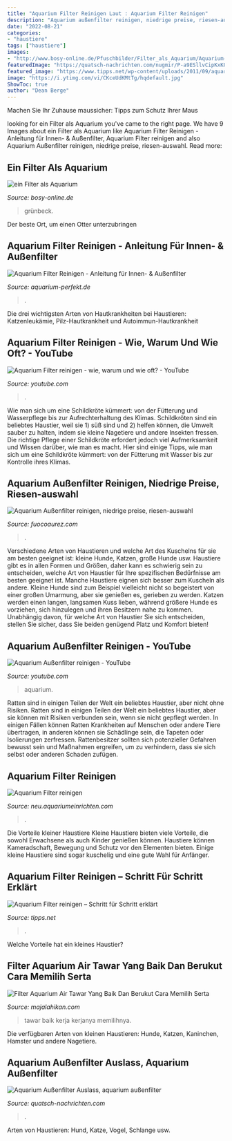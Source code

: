 ```yaml
---
title: "Aquarium Filter Reinigen Laut : Aquarium Filter Reinigen"
description: "Aquarium außenfilter reinigen, niedrige preise, riesen-auswahl"
date: "2022-08-21"
categories:
- "haustiere"
tags: ["haustiere"]
images:
- "http://www.bosy-online.de/Pfuschbilder/Filter_als_Aquarium/Aquarium-1.jpg"
featuredImage: "https://quatsch-nachrichten.com/nugmir/P-a9ESllvCipKxK0QgOmcgAAAA.jpg"
featured_image: "https://www.tipps.net/wp-content/uploads/2011/09/aquarium-filter-reinigen.jpg"
image: "https://i.ytimg.com/vi/CKceUdKMtTg/hqdefault.jpg"
ShowToc: true
author: "Dean Berge"
---
```



Machen Sie Ihr Zuhause maussicher: Tipps zum Schutz Ihrer Maus

	

		
looking for ein Filter als Aquarium you've came to the right page. We have 9 Images about ein Filter als Aquarium like Aquarium Filter Reinigen - Anleitung für Innen- &amp; Außenfilter, Aquarium Filter reinigen and also Aquarium Außenfilter reinigen, niedrige preise, riesen-auswahl. Read more:
		
    
## Ein Filter Als Aquarium

<img loading=lazy src="http://www.bosy-online.de/Pfuschbilder/Filter_als_Aquarium/Aquarium-1.jpg" onerror="this.onerror=null;this.src='https://tse4.mm.bing.net/th?id=OIP._YcfUCR_sd6RkusAKD8qdwHaJQ&amp;pid=15.1';" alt="ein Filter als Aquarium">

_Source: bosy-online.de_

>grünbeck. 

	

Der beste Ort, um einen Otter unterzubringen

    
## Aquarium Filter Reinigen - Anleitung Für Innen- &amp; Außenfilter

<img loading=lazy src="https://aquarium-perfekt.de/wp-content/uploads/2016/03/aquarium_außenfilter_reinigen.jpg" onerror="this.onerror=null;this.src='https://tse2.mm.bing.net/th?id=OIP.fVzj13Zs57qfnADze-SGnwHaJ4&amp;pid=15.1';" alt="Aquarium Filter Reinigen - Anleitung für Innen- &amp; Außenfilter">

_Source: aquarium-perfekt.de_

>. 

	

Die drei wichtigsten Arten von Hautkrankheiten bei Haustieren: Katzenleukämie, Pilz-Hautkrankheit und Autoimmun-Hautkrankheit

    
## Aquarium Filter Reinigen - Wie, Warum Und Wie Oft? - YouTube

<img loading=lazy src="https://i.ytimg.com/vi/CKceUdKMtTg/hqdefault.jpg" onerror="this.onerror=null;this.src='https://tse4.mm.bing.net/th?id=OIP.2u74IDEAxHFjuACfW6Q25wHaFj&amp;pid=15.1';" alt="Aquarium Filter reinigen - wie, warum und wie oft? - YouTube">

_Source: youtube.com_

>. 

	

Wie man sich um eine Schildkröte kümmert: von der Fütterung und Wasserpflege bis zur Aufrechterhaltung des Klimas.
Schildkröten sind ein beliebtes Haustier, weil sie 1) süß sind und 2) helfen können, die Umwelt sauber zu halten, indem sie kleine Nagetiere und andere Insekten fressen. Die richtige Pflege einer Schildkröte erfordert jedoch viel Aufmerksamkeit und Wissen darüber, wie man es macht. Hier sind einige Tipps, wie man sich um eine Schildkröte kümmert: von der Fütterung mit Wasser bis zur Kontrolle ihres Klimas.

    
## Aquarium Außenfilter Reinigen, Niedrige Preise, Riesen-auswahl

<img loading=lazy src="https://fuocoaurez.com/mig/kPiMvarfcgexjJJNLHMAzAAAAA.jpg" onerror="this.onerror=null;this.src='https://tse3.mm.bing.net/th?id=OIP.4UwfGOOA6t2skfg6NmIjUwAAAA&amp;pid=15.1';" alt="Aquarium Außenfilter reinigen, niedrige preise, riesen-auswahl">

_Source: fuocoaurez.com_

>. 

	

Verschiedene Arten von Haustieren und welche Art des Kuschelns für sie am besten geeignet ist: kleine Hunde, Katzen, große Hunde usw.
Haustiere gibt es in allen Formen und Größen, daher kann es schwierig sein zu entscheiden, welche Art von Haustier für Ihre spezifischen Bedürfnisse am besten geeignet ist. Manche Haustiere eignen sich besser zum Kuscheln als andere. Kleine Hunde sind zum Beispiel vielleicht nicht so begeistert von einer großen Umarmung, aber sie genießen es, gerieben zu werden. Katzen werden einen langen, langsamen Kuss lieben, während größere Hunde es vorziehen, sich hinzulegen und ihren Besitzern nahe zu kommen. Unabhängig davon, für welche Art von Haustier Sie sich entscheiden, stellen Sie sicher, dass Sie beiden genügend Platz und Komfort bieten!

    
## Aquarium Außenfilter Reinigen - YouTube

<img loading=lazy src="https://i.ytimg.com/vi/dfnv5Hjk3pI/maxresdefault.jpg" onerror="this.onerror=null;this.src='https://tse2.mm.bing.net/th?id=OIP.ng1Ug4C6fRlOIBwyf8kyTAHaEK&amp;pid=15.1';" alt="Aquarium Außenfilter reinigen - YouTube">

_Source: youtube.com_

>aquarium. 

	

Ratten sind in einigen Teilen der Welt ein beliebtes Haustier, aber nicht ohne Risiken.
Ratten sind in einigen Teilen der Welt ein beliebtes Haustier, aber sie können mit Risiken verbunden sein, wenn sie nicht gepflegt werden. In einigen Fällen können Ratten Krankheiten auf Menschen oder andere Tiere übertragen, in anderen können sie Schädlinge sein, die Tapeten oder Isolierungen zerfressen. Rattenbesitzer sollten sich potenzieller Gefahren bewusst sein und Maßnahmen ergreifen, um zu verhindern, dass sie sich selbst oder anderen Schaden zufügen.

    
## Aquarium Filter Reinigen

<img loading=lazy src="https://neu.aquariumeinrichten.com/wp-content/uploads/sites/2/2019/08/nano-aquarium-filter-reinigen.jpg" onerror="this.onerror=null;this.src='https://tse3.mm.bing.net/th?id=OIP.cKWv3NxZhPlcqQG7HMnA0AHaES&amp;pid=15.1';" alt="Aquarium Filter reinigen">

_Source: neu.aquariumeinrichten.com_

>. 

	

Die Vorteile kleiner Haustiere
Kleine Haustiere bieten viele Vorteile, die sowohl Erwachsene als auch Kinder genießen können. Haustiere können Kameradschaft, Bewegung und Schutz vor den Elementen bieten. Einige kleine Haustiere sind sogar kuschelig und eine gute Wahl für Anfänger.

    
## Aquarium Filter Reinigen – Schritt Für Schritt Erklärt

<img loading=lazy src="https://www.tipps.net/wp-content/uploads/2011/09/aquarium-filter-reinigen.jpg" onerror="this.onerror=null;this.src='https://tse3.mm.bing.net/th?id=OIP.IsXTlUYbQe7VkZHkoXYkNgHaE8&amp;pid=15.1';" alt="Aquarium Filter reinigen – Schritt für Schritt erklärt">

_Source: tipps.net_

>. 

	

Welche Vorteile hat ein kleines Haustier?

    
## Filter Aquarium Air Tawar Yang Baik Dan Berukut Cara Memilih Serta

<img loading=lazy src="https://1.bp.blogspot.com/-Gw0l4QaCg70/WA5Ot9LmGMI/AAAAAAAABQs/0bdR7MIBQVIErc-lK_ozBExGyHnwY5D3gCLcB/s1600/Filter%2BAquarium%2BAir%2BTawar%2BYang%2BBaik.jpg" onerror="this.onerror=null;this.src='https://tse2.mm.bing.net/th?id=OIP.bZQH-sj5BxSzeWIFrOp4mwHaE6&amp;pid=15.1';" alt="Filter Aquarium Air Tawar Yang Baik Dan Berukut Cara Memilih Serta">

_Source: majalahikan.com_

>tawar baik kerja kerjanya memilihnya. 

	

Die verfügbaren Arten von kleinen Haustieren: Hunde, Katzen, Kaninchen, Hamster und andere Nagetiere.

    
## Aquarium Außenfilter Auslass, Aquarium Außenfilter

<img loading=lazy src="https://quatsch-nachrichten.com/nugmir/P-a9ESllvCipKxK0QgOmcgAAAA.jpg" onerror="this.onerror=null;this.src='https://tse1.mm.bing.net/th?id=OIP.xn_Se9LQPUp_2YXBEtgTwgAAAA&amp;pid=15.1';" alt="Aquarium Außenfilter Auslass, aquarium außenfilter">

_Source: quatsch-nachrichten.com_

>. 

	

Arten von Haustieren: Hund, Katze, Vogel, Schlange usw.

